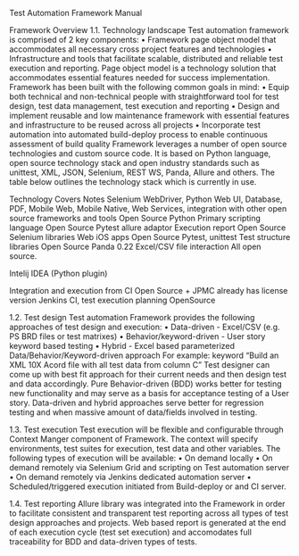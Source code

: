




Test Automation Framework Manual







Framework Overview
1.1.	Technology landscape
Test automation framework is comprised of 2 key components:
•	Framework page object model that accommodates all necessary cross project features and technologies
•	Infrastructure and tools that facilitate scalable, distributed and reliable test execution and reporting.
Page object model is a technology solution that accommodates essential features needed for success implementation. Framework has been built with the following common goals in mind:
•	Equip both technical and non-technical people with straightforward tool for test design, test data management, test execution and reporting
•	Design and implement reusable and low maintenance framework with essential features and infrastructure to be reused across all projects
•	Incorporate test automation into automated build-deploy process to enable continuous assessment of build quality
Framework leverages a number of open source technologies and custom source code. 
It is based on Python language, open source technology stack and open industry standards such as unittest, XML, JSON, Selenium, REST WS, Panda, Allure and others. The table below outlines the technology stack which is currently in use.

Technology
Covers
Notes
Selenium WebDriver, Python
Web UI, Database, PDF, Mobile Web, Mobile Native, Web Services, integration with other open source frameworks and tools
Open Source
Python
Primary scripting language
Open Source
Pytest allure adaptor
Execution report
Open Source
Selenium libraries
Web iOS apps
Open Source
Pytest, unittest
Test structure libraries
Open Source
Panda 0.22
Excel/CSV file interaction
All open source.

Intelij IDEA (Python plugin)


Integration and execution from CI
Open Source + JPMC already has license version
Jenkins
CI, test execution planning
OpenSource

1.2.	Test design
Test automation Framework provides the following approaches of test design and execution:
•	Data-driven - Excel/CSV (e.g. PS BRD files or test matrixes)
•	Behavior/keyword-driven - User story keyword based testing
•	Hybrid - Excel based parameterized Data/Behavior/Keyword-driven approach
For example: keyword “Build an XML 10X Acord file with all test data from column C”
Test designer can come up with best fit approach for their current needs and then design test and data accordingly. Pure Behavior-driven (BDD) works better for testing new functionality and may serve as a basis for acceptance testing of a User story. Data-driven and hybrid approaches serve better for regression testing and when massive amount of data/fields involved in testing.

1.3.	Test execution 
Test execution will be flexible and configurable through Context Manger component of Framework. The context will specify environments, test suites for execution, test data and other variables. The following types of execution will be available:
•	On demand locally
•	On demand remotely via Selenium Grid and scripting on Test automation server
•	On demand remotely via Jenkins dedicated automation server
•	Scheduled/triggered execution initiated from Build-deploy or and CI server.

1.4.	Test reporting
Allure library was integrated into the Framework in order to facilitate consistent and transparent test reporting across all types of test design approaches and projects.
Web based report is generated at the end of each execution cycle (test set execution) and accomodates full traceability for BDD and data-driven types of tests.


